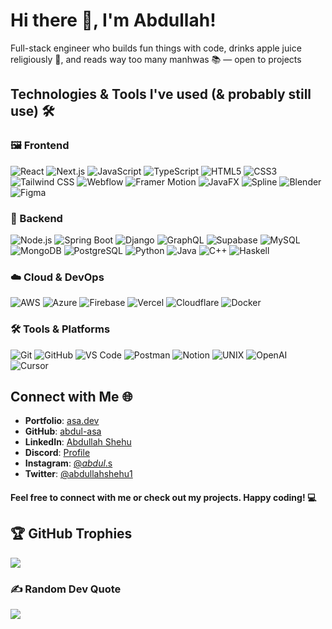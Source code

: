 # Hi there 👋, I'm Abdullah!

Full-stack engineer who builds fun things with code, drinks apple juice religiously 🍎, and reads way too many manhwas 📚 — open to projects

## Technologies & Tools I've used (& probably still use) 🛠️

### 🖼️ Frontend
![React](https://img.shields.io/badge/-React-61DAFB?logo=react&logoColor=white)
![Next.js](https://img.shields.io/badge/-Next.js-000000?logo=next.js)
![JavaScript](https://img.shields.io/badge/-JavaScript-F7DF1E?logo=javascript&logoColor=black)
![TypeScript](https://img.shields.io/badge/-TypeScript-007ACC?logo=typescript)
![HTML5](https://img.shields.io/badge/-HTML5-E34F26?logo=html5&logoColor=white)
![CSS3](https://img.shields.io/badge/-CSS3-1572B6?logo=css3)
![Tailwind CSS](https://img.shields.io/badge/-Tailwind-38B2AC?logo=tailwind-css)
![Webflow](https://img.shields.io/badge/-Webflow-4353FF?logo=webflow)
![Framer Motion](https://img.shields.io/badge/-Framer%20Motion-0055FF?logo=framer)
![JavaFX](https://img.shields.io/badge/-JavaFX-007396?logo=java)
![Spline](https://img.shields.io/badge/-Spline-3E3BFF?logo=spline&logoColor=white)
![Blender](https://img.shields.io/badge/-Blender-F5792A?logo=blender&logoColor=white)
![Figma](https://img.shields.io/badge/-Figma-F24E1E?logo=figma&logoColor=white)

### 🔧 Backend
![Node.js](https://img.shields.io/badge/-Node.js-339933?logo=node.js&logoColor=white)
![Spring Boot](https://img.shields.io/badge/-SpringBoot-6DB33F?logo=springboot&logoColor=white)
![Django](https://img.shields.io/badge/-Django-092E20?logo=django&logoColor=white)
![GraphQL](https://img.shields.io/badge/-GraphQL-E10098?logo=graphql&logoColor=white)
![Supabase](https://img.shields.io/badge/-Supabase-181818?logo=supabase)
![MySQL](https://img.shields.io/badge/-MySQL-4479A1?logo=mysql&logoColor=white)
![MongoDB](https://img.shields.io/badge/-MongoDB-13aa52?logo=mongodb)
![PostgreSQL](https://img.shields.io/badge/-PostgreSQL-336791?logo=postgresql&logoColor=white)
![Python](https://img.shields.io/badge/-Python-3776AB?logo=python&logoColor=white)
![Java](https://img.shields.io/badge/-Java-007396?logo=java)
![C++](https://img.shields.io/badge/-C++-00599C?logo=c%2B%2B&logoColor=white)
![Haskell](https://img.shields.io/badge/-Haskell-5D4F85?logo=haskell)

### ☁️ Cloud & DevOps
![AWS](https://img.shields.io/badge/-AWS-232F3E?logo=amazonaws&logoColor=white)
![Azure](https://img.shields.io/badge/-Azure-0078D4?logo=microsoftazure&logoColor=white)
![Firebase](https://img.shields.io/badge/-Firebase-FFCA28?logo=firebase&logoColor=black)
![Vercel](https://img.shields.io/badge/-Vercel-000000?logo=vercel&logoColor=white)
![Cloudflare](https://img.shields.io/badge/-Cloudflare-F38020?logo=cloudflare&logoColor=white)
![Docker](https://img.shields.io/badge/-Docker-2496ED?logo=docker&logoColor=white)

### 🛠️ Tools & Platforms
![Git](https://img.shields.io/badge/-Git-F05032?logo=git&logoColor=white)
![GitHub](https://img.shields.io/badge/-GitHub-181717?logo=github)
![VS Code](https://img.shields.io/badge/-VSCode-007ACC?logo=visualstudiocode&logoColor=white)
![Postman](https://img.shields.io/badge/-Postman-FF6C37?logo=postman)
![Notion](https://img.shields.io/badge/-Notion-000000?logo=notion)
![UNIX](https://img.shields.io/badge/-UNIX-222222?logo=gnu-bash)
![OpenAI](https://img.shields.io/badge/-GPT--3.5/4-412991?logo=openai&logoColor=white)
![Cursor](https://img.shields.io/badge/-Cursor-000000?logo=cursor)


## Connect with Me 🌐
- **Portfolio**: [asa.dev](https://asa-dev.vercel.app/)
- **GitHub**: [abdul-asa](https://github.com/abdul-asa)
- **LinkedIn**: [Abdullah Shehu](https://www.linkedin.com/in/abdullah-shehu/)
- **Discord**: [Profile](https://discordapp.com/users/619602146526232577)
- **Instagram**: [@_abdul_.s](https://www.instagram.com/_abdul_.s/)
- **Twitter**: [@abdullahshehu1](https://twitter.com/abdullahshehu1)

  
#### Feel free to connect with me or check out my projects. Happy coding! 💻

## 🏆 GitHub Trophies
![](https://github-profile-trophy.vercel.app/?username=Abdul-Asa&theme=radical&no-frame=true&no-bg=false&margin-w=4)

### ✍️ Random Dev Quote
![](https://quotes-github-readme.vercel.app/api?type=horizontal&theme=radical)



